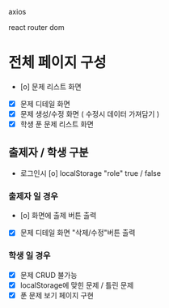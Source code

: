axios

react router dom

# 전체 페이지 구성

- [o] 문제 리스트 화면
- [x] 문제 디테일 화면
- [x] 문제 생성/수정 화면 ( 수정시 데이터 가져담기 )
- [x] 학생 푼 문제 리스트 화면

## 출제자 / 학생 구분

- 로그인시 [o] localStorage "role" true / false

### 출제자 일 경우

- [o] 화면에 출제 버튼 출력
- [x] 문제 디테일 화면 "삭제/수정"버튼 출력

### 학생 일 경우

- [x] 문제 CRUD 불가능
- [x] localStorage에 맞힌 문제 / 틀린 문제
- [x] 푼 문제 보기 페이지 구현

